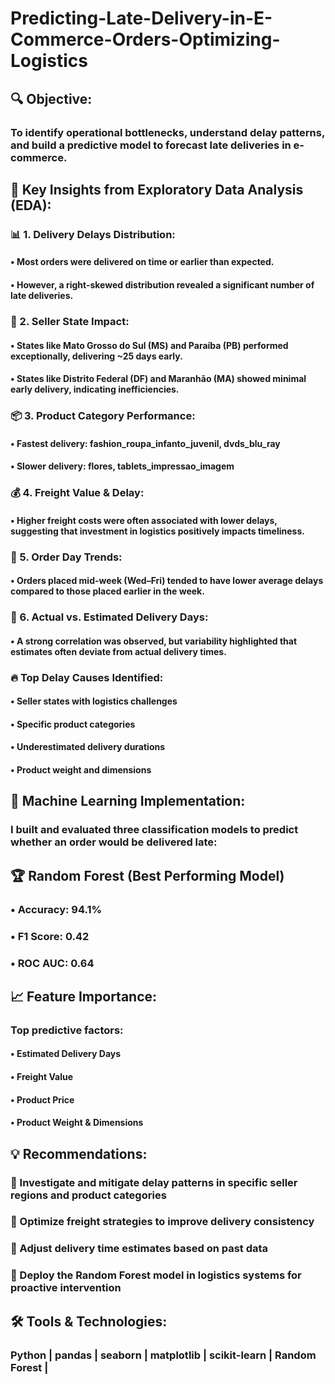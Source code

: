 # Predicting-Late-Delivery-in-E-Commerce-Orders-Optimizing-Logistics
## 🔍 Objective:
 ### To identify operational bottlenecks, understand delay patterns, and build a predictive model to forecast late deliveries in e-commerce.

## 📌 Key Insights from Exploratory Data Analysis (EDA):

 ### 📊 1. Delivery Delays Distribution:

 #### • Most orders were delivered on time or earlier than expected.
 #### • However, a right-skewed distribution revealed a significant number of late deliveries.

### 📍 2. Seller State Impact:

 #### • States like Mato Grosso do Sul (MS) and Paraíba (PB) performed exceptionally, delivering ~25 days early.
 #### • States like Distrito Federal (DF) and Maranhão (MA) showed minimal early delivery, indicating inefficiencies.

### 📦 3. Product Category Performance:

 #### • Fastest delivery: fashion_roupa_infanto_juvenil, dvds_blu_ray
 #### • Slower delivery: flores, tablets_impressao_imagem

### 💰 4. Freight Value & Delay:

 #### • Higher freight costs were often associated with lower delays, suggesting that investment in logistics positively impacts timeliness.

### 📅 5. Order Day Trends:

 #### • Orders placed mid-week (Wed–Fri) tended to have lower average delays compared to those placed earlier in the week.

### 🔁 6. Actual vs. Estimated Delivery Days:

 #### • A strong correlation was observed, but variability highlighted that estimates often deviate from actual delivery times.

### 🔥 Top Delay Causes Identified:

 #### • Seller states with logistics challenges
 #### • Specific product categories
 #### • Underestimated delivery durations
 #### • Product weight and dimensions

## 🧠 Machine Learning Implementation:

 ### I built and evaluated three classification models to predict whether an order would be delivered late:

## 🏆 Random Forest (Best Performing Model)
 ### • Accuracy: 94.1%
 ### • F1 Score: 0.42
 ### • ROC AUC: 0.64

## 📈 Feature Importance:

 ### Top predictive factors:

 #### • Estimated Delivery Days
 #### • Freight Value
 #### • Product Price
 #### • Product Weight & Dimensions

## 💡 Recommendations:

 ### 🔹 Investigate and mitigate delay patterns in specific seller regions and product categories
 ### 🔹 Optimize freight strategies to improve delivery consistency
 ### 🔹 Adjust delivery time estimates based on past data
 ### 🔹 Deploy the Random Forest model in logistics systems for proactive intervention

## 🛠️ Tools & Technologies:

 ### Python | pandas | seaborn | matplotlib | scikit-learn | Random Forest | 

